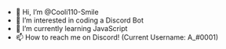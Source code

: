- 👋 Hi, I’m @Cooli110-Smile
- 👀 I’m interested in coding a Discord Bot
- 🌱 I’m currently learning JavaScript
- 📫 How to reach me on Discord! (Current Username: A_#0001)

<!---
Cooli110-Smile/Cooli110-Smile is a ✨ special ✨ repository because its `README.md` (this file) appears on your GitHub profile.
You can click the Preview link to take a look at your changes.
--->
